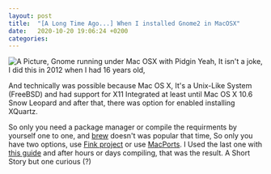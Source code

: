```yaml
---
layout: post
title:  "[A Long Time Ago...] When I installed Gnome2 in MacOSX"
date:   2020-10-20 19:06:24 +0200
categories: 
---
```


![ A Picture, Gnome running under Mac OSX with Pidgin]({{site.baseurl}}/assets/img/Gnome2inMacOSX.jpg)
Yeah, It isn't a joke, I did this in 2012 when I had 16 years old,

And technically was possible because Mac OS X, It's a Unix-Like System (FreeBSD) and had support for X11 Integrated at least until Mac OS X 10.6 Snow Leopard and after that, there was option for enabled installing XQuartz.

So only you need a package manager or compile the requirments by yourself one to one, and [brew](https://en.wikipedia.org/wiki/Homebrew_(package_manager)) doesn't was popular that time, So only you have two options, use [Fink project](https://www.finkproject.org/) or use [MacPorts](https://www.macports.org/).
I Used the last one with [this guide](https://trac.macports.org/wiki/GNOME) and after hours or days compiling, that was the result.
A Short Story but one curious (?)
